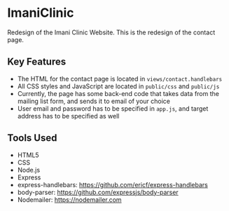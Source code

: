 # ImaniClinic
Redesign of the Imani Clinic Website. This is the redesign of the contact page. 

## Key Features
- The HTML for the contact page is located in `views/contact.handlebars`
- All CSS styles and JavaScript are located in `public/css` and `public/js`
- Currently, the page has some back-end code that takes data from the mailing list form, and sends it to email of your choice
- User email and password has to be specified in `app.js`, and target address has to be specified as well

## Tools Used
- HTML5
- CSS
- Node.js
- Express
- express-handlebars: https://github.com/ericf/express-handlebars
- body-parser: https://github.com/expressjs/body-parser
- Nodemailer: https://nodemailer.com
